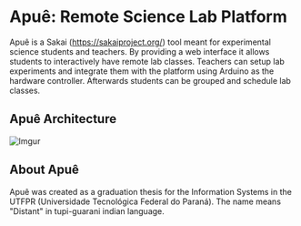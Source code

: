 Apuê: Remote Science Lab Platform
==============

Apuê is a Sakai (https://sakaiproject.org/) tool meant for experimental science students and teachers. By providing a web interface it allows students to interactively have remote lab classes. Teachers can setup lab experiments and integrate them with the platform using Arduino as the hardware controller. Afterwards students can be grouped and schedule lab classes.

Apuê Architecture
----------

![Imgur](http://i.imgur.com/hyqwH3B.png?1)

About Apuê
----------

Apuê was created as a graduation thesis for the Information Systems in the UTFPR (Universidade Tecnológica Federal do Paraná). The name means "Distant" in tupi-guarani indian language.
